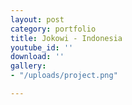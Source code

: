 ```yaml
---
layout: post
category: portfolio
title: Jokowi - Indonesia
youtube_id: ''
download: ''
gallery:
- "/uploads/project.png"

---
```

